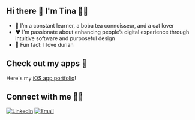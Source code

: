 ## Hi there 👋 I'm Tina 👩‍💻
- 🌱 I’m a constant learner, a boba tea connoisseur, and a cat lover
- ❤ I’m passionate about enhancing people’s digital experience through intuitive software and purposeful design
- 🙈 Fun fact: I love durian

## Check out my apps 📱
Here's my [iOS app portfolio](https://github.com/keepitweird/Portfolio)!

## Connect with me 🙋‍♀️
<a href="https://www.linkedin.com/in/tina-ho/" target="_blank"><img src="https://img.shields.io/badge/-LinkedIn-%230077B5?style=for-the-badge&logo=linkedin&logoColor=white" target="_blank" alt="Linkedin"></a> 
<a href="mailto:tinaho1000@gmail.com"><img src="https://img.shields.io/badge/Gmail-D14836?style=for-the-badge&logo=gmail&logoColor=white" target="_blank" alt="Email"></a>
